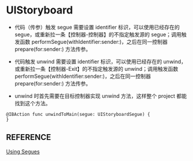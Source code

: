 # UIStoryboard

- 代码（传参）触发 segue 需要设置 identifier 标识，可以使用已经存在的 segue，或重新拉一条【控制器-控制器】的不指定触发源的 segue；调用触发函数 performSegue(withIdentifier:sender:)，之后在同一控制器 prepare(for:sender:) 方法传参。

- 代码触发 unwind 需要设置 identifier 标识，可以使用已经存在的 unwind，或重新拉一条【控制器-Exit】的不指定触发源的 unwind；调用触发函数 performSegue(withIdentifier:sender:)，之后在同一控制器 prepare(for:sender:) 方法传参。

- unwind 时首先需要在目标控制器实现 unwind 方法，这样整个 project 都能找到这个方法。

```
@IBAction func unwindToMain(segue: UIStoryboardSegue) {
}
```

## REFERENCE
[Using Segues](https://developer.apple.com/library/content/featuredarticles/ViewControllerPGforiPhoneOS/UsingSegues.html#//apple_ref/doc/uid/TP40007457-CH15-SW1)  
